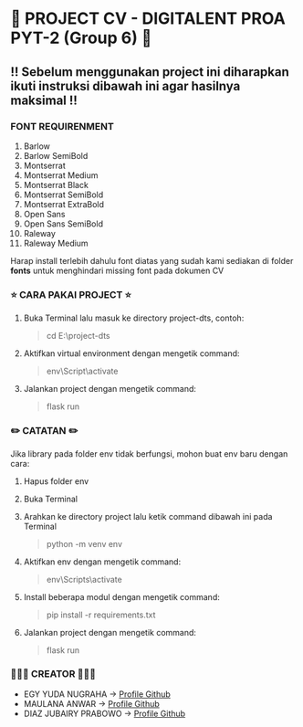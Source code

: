 :star2: PROJECT CV - DIGITALENT PROA PYT-2 (Group 6) :star2:<a name="TOP"></a>
===================

## :bangbang: Sebelum menggunakan project ini diharapkan ikuti instruksi dibawah ini agar hasilnya maksimal :bangbang: ##

### FONT REQUIRENMENT ###
1. Barlow
2. Barlow SemiBold
3. Montserrat
4. Montserrat Medium
5. Montserrat Black
6. Montserrat SemiBold
7. Montserrat ExtraBold
8. Open Sans
9. Open Sans SemiBold
10. Raleway
11. Raleway Medium

Harap install terlebih dahulu font diatas yang sudah kami sediakan di folder **fonts** untuk
menghindari missing font pada dokumen CV

### :star: CARA PAKAI PROJECT :star: ###
1. Buka Terminal lalu masuk ke directory project-dts, contoh:
    > cd E:\project-dts

2. Aktifkan virtual environment dengan mengetik command:
    > env\Script\activate

3. Jalankan project dengan mengetik command:
    > flask run

### :pencil2: CATATAN :pencil2: ###
Jika library pada folder env tidak berfungsi, mohon buat env baru dengan cara:

1. Hapus folder env
2. Buka Terminal
3. Arahkan ke directory project lalu ketik command dibawah ini pada Terminal
    > python -m venv env

4. Aktifkan env dengan mengetik command:
    > env\Scripts\activate

5. Install beberapa modul dengan mengetik command:
    > pip install -r requirements.txt

6. Jalankan project dengan mengetik command:
    > flask run

### :family_man_boy_boy: CREATOR :family_man_boy_boy: ###
- EGY YUDA NUGRAHA -> [Profile Github](https://github.com/egyyudanugraha)
- MAULANA ANWAR -> [Profile Github](https://github.com/Maul-san)
- DIAZ JUBAIRY PRABOWO -> [Profile Github](https://github.com/diazers)

